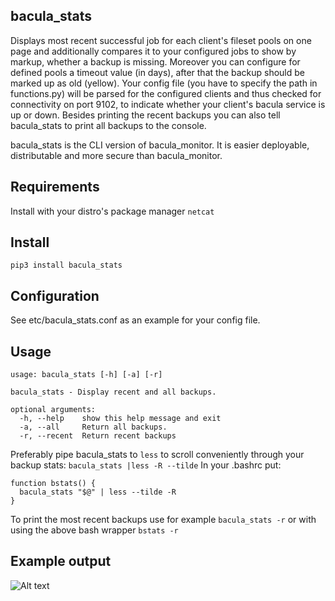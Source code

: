 ## bacula_stats
Displays most recent successful job for each client's fileset pools on one page and additionally compares it to your
configured jobs to show by markup, whether a backup is missing. Moreover you can configure for defined pools a timeout
value (in days), after that the backup should be marked up as old (yellow). Your config file (you have to specify the
path in functions.py) will be parsed for the configured clients and thus checked for connectivity on port 9102, to
indicate whether your client's bacula service is up or down. Besides printing the recent backups you can also tell
bacula_stats to print all backups to the console.

bacula_stats is the CLI version of bacula_monitor. It is easier deployable, distributable and more secure than
bacula_monitor.

## Requirements
Install with your distro's package manager `netcat`

## Install
`pip3 install bacula_stats`

## Configuration
See etc/bacula_stats.conf as an example for your config file.

## Usage
```
usage: bacula_stats [-h] [-a] [-r]                                                                                                                                                             
                                                                                                                                                                                               
bacula_stats - Display recent and all backups.                                                                                                                                                 
                                                                                                                                                                                               
optional arguments:                                                                                                                                                                            
  -h, --help    show this help message and exit                                                                                                                                                
  -a, --all     Return all backups.                                                                                                                                                            
  -r, --recent  Return recent backups
```
Preferably pipe bacula_stats to `less` to scroll conveniently through your backup stats:
`bacula_stats |less -R --tilde`
In your .bashrc put:
```
function bstats() {
  bacula_stats "$@" | less --tilde -R
}
```

To print the most recent backups use for example `bacula_stats -r` or with using the above bash wrapper `bstats -r`


## Example output
![Alt text](http://i.imgur.com/NYhlIrM.png "web-ui")
